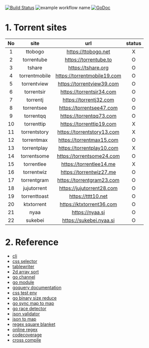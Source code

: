 [![Build Status](https://travis-ci.com/daite/angel.svg?branch=main)](https://travis-ci.com/daite/angel)
![example workflow name](https://github.com/daite/angel/workflows/Go/badge.svg)
 [![GoDoc](https://godoc.org/github.com/daite/angel?status.png)](http://godoc.org/github.com/daite/angel)
# 1. Torrent sites
| No |      site     |             url             | status |
|:--:|:-------------:|:---------------------------:|:------:|
|  1 |    ttobogo    | https://ttobogo.net         |    X   |
|  2 |   torrentube  | https://torrentube.to       |    O   |
|  3 |     tshare    | https://tshare.org          |    O   |
|  4 | torrentmobile | https://torrentmobile19.com |    O   |
|  5 | torrentview   | https://torrentview39.com   |    O   |
|  6 | torrentsir    | https://torrentsir34.com    |    O   |
|  7 |   torrentj    | https://torrentj32.com      |    O   |
|  8 |   torrentsee  | https://torrentsee47.com    |    O   |
|  9 |  torrentqq    | https://torrentqq73.com     |    O   |
| 10 | torrenttip    | https://torrenttip19.com    |    X   |
| 11 | torrentstory  | https://torrentstory13.com  |    X   |
| 12 | torrentmax    | https://torrentmax15.com    |    O   |
| 13 | torrentplay   | https://torrentplay10.com   |    X   |
| 14 | torrentsome   | https://torrentsome24.com   |    O   |
| 15 | torrentlee    | https://torrentlee14.me     |    X   |
| 16 | torrentwiz    | https://torrentwiz27.me     |    O   |
| 17 | torrentgram   | https://torrentgram23.com   |    O   |
| 18 | jujutorrent   | https://jujutorrent28.com   |    O   |
| 19 | torrenttoast  | https://tttt10.net          |    O   |
| 20 | ktxtorrent    | https://ktxtorrent36.com    |    O   |
| 21 | nyaa          | https://nyaa.si             |    O   |
| 22 | sukebei       | https://sukebei.nyaa.si     |    O   |
# 2. Reference
* [cli](https://github.com/urfave/cli/blob/master/docs/v2/manual.md)
* [css selector](https://www.w3schools.com/cssref/css_selectors.asp)
* [tablewriter](https://github.com/olekukonko/tablewriter)
* [2d array sort](https://stackoverflow.com/questions/42629541/go-lang-sort-a-2d-array)
* [go channel](https://tour.golang.org/concurrency/4)
* [go module](https://blog.golang.org/using-go-modules)
* [goquery documentation](https://pkg.go.dev/github.com/PuerkitoBio/goquery)
* [css test env](https://try.jsoup.org/)
* [go binary size reduce](https://stackoverflow.com/questions/3861634/how-to-reduce-compiled-file-size)
* [go sync map to map](https://stackoverflow.com/questions/58995416/how-to-pretty-print-the-contents-of-a-sync-map)
* [go race detector](https://golang.org/doc/articles/race_detector.html)
* [json validator](https://jsonformatter.curiousconcept.com/)
* [json to map](https://gist.github.com/cuixin/f10cea0f8639454acdfbc0c9cdced764)
* [regex square blanket](https://stackoverflow.com/questions/928072/whats-the-regular-expression-that-matches-a-square-bracket)
* [online regex](https://regex101.com/)
* [codecoverage](https://codecov.io/gh/daite/)
* [cross compile](https://www.digitalocean.com/community/tutorials/how-to-build-go-executables-for-multiple-platforms-on-ubuntu-16-04)
